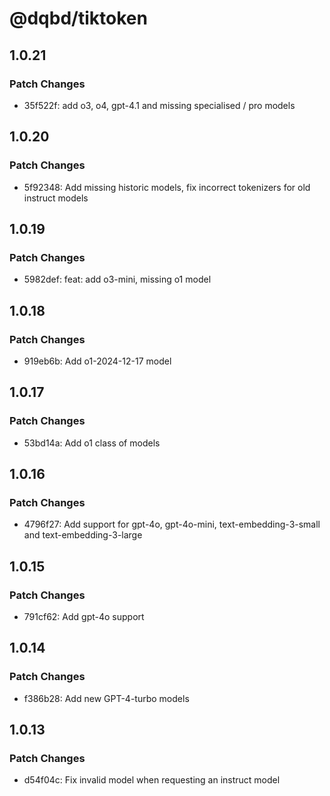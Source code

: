 # @dqbd/tiktoken

## 1.0.21

### Patch Changes

- 35f522f: add o3, o4, gpt-4.1 and missing specialised / pro models

## 1.0.20

### Patch Changes

- 5f92348: Add missing historic models, fix incorrect tokenizers for old instruct models

## 1.0.19

### Patch Changes

- 5982def: feat: add o3-mini, missing o1 model

## 1.0.18

### Patch Changes

- 919eb6b: Add o1-2024-12-17 model

## 1.0.17

### Patch Changes

- 53bd14a: Add o1 class of models

## 1.0.16

### Patch Changes

- 4796f27: Add support for gpt-4o, gpt-4o-mini, text-embedding-3-small and text-embedding-3-large

## 1.0.15

### Patch Changes

- 791cf62: Add gpt-4o support

## 1.0.14

### Patch Changes

- f386b28: Add new GPT-4-turbo models

## 1.0.13

### Patch Changes

- d54f04c: Fix invalid model when requesting an instruct model
